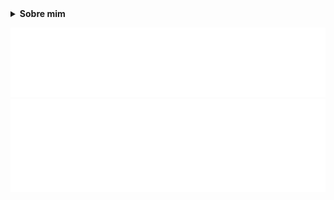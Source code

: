 <!--
**WallysFerreira/WallysFerreira** is a ✨ _special_ ✨ repository because its `README.md` (this file) appears on your GitHub profile.

Here are some ideas to get you started:

- 🔭 I’m currently working on ...
- 🌱 I’m currently learning ...
- 👯 I’m looking to collaborate on ...
- 🤔 I’m looking for help with ...
- 💬 Ask me about ...
- 📫 How to reach me: ...
- 😄 Pronouns: ...
- ⚡ Fun fact: ...

-->



<!-- sobre mim em topicos talvez -->
<details>
  <summary><b>Sobre mim<b></summary>
  Teste
</details>
    
<p>
  <img src="/languages.svg">
  <img src="/music.svg">  
</p>
